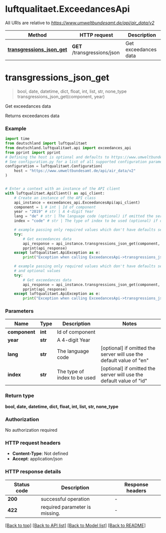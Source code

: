 # luftqualitaet.ExceedancesApi

All URIs are relative to *https://www.umweltbundesamt.de/api/air_data/v2*

Method | HTTP request | Description
------------- | ------------- | -------------
[**transgressions_json_get**](ExceedancesApi.md#transgressions_json_get) | **GET** /transgressions/json | Get exceedances data


# **transgressions_json_get**
> bool, date, datetime, dict, float, int, list, str, none_type transgressions_json_get(component, year)

Get exceedances data

Returns exceedances data

### Example


```python
import time
from deutschland import luftqualitaet
from deutschland.luftqualitaet.api import exceedances_api
from pprint import pprint
# Defining the host is optional and defaults to https://www.umweltbundesamt.de/api/air_data/v2
# See configuration.py for a list of all supported configuration parameters.
configuration = luftqualitaet.Configuration(
    host = "https://www.umweltbundesamt.de/api/air_data/v2"
)


# Enter a context with an instance of the API client
with luftqualitaet.ApiClient() as api_client:
    # Create an instance of the API class
    api_instance = exceedances_api.ExceedancesApi(api_client)
    component = 1 # int | Id of component
    year = "2019" # str | A 4-digit Year
    lang = "de" # str | The language code (optional) if omitted the server will use the default value of "en"
    index = "code" # str | The type of index to be used (optional) if omitted the server will use the default value of "id"

    # example passing only required values which don't have defaults set
    try:
        # Get exceedances data
        api_response = api_instance.transgressions_json_get(component, year)
        pprint(api_response)
    except luftqualitaet.ApiException as e:
        print("Exception when calling ExceedancesApi->transgressions_json_get: %s\n" % e)

    # example passing only required values which don't have defaults set
    # and optional values
    try:
        # Get exceedances data
        api_response = api_instance.transgressions_json_get(component, year, lang=lang, index=index)
        pprint(api_response)
    except luftqualitaet.ApiException as e:
        print("Exception when calling ExceedancesApi->transgressions_json_get: %s\n" % e)
```


### Parameters

Name | Type | Description  | Notes
------------- | ------------- | ------------- | -------------
 **component** | **int**| Id of component |
 **year** | **str**| A 4-digit Year |
 **lang** | **str**| The language code | [optional] if omitted the server will use the default value of "en"
 **index** | **str**| The type of index to be used | [optional] if omitted the server will use the default value of "id"

### Return type

**bool, date, datetime, dict, float, int, list, str, none_type**

### Authorization

No authorization required

### HTTP request headers

 - **Content-Type**: Not defined
 - **Accept**: application/json


### HTTP response details

| Status code | Description | Response headers |
|-------------|-------------|------------------|
**200** | successful operation |  -  |
**422** | required parameter is missing. |  -  |

[[Back to top]](#) [[Back to API list]](../README.md#documentation-for-api-endpoints) [[Back to Model list]](../README.md#documentation-for-models) [[Back to README]](../README.md)

